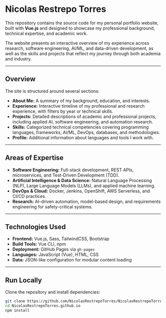 # Nicolas Restrepo Torres

This repository contains the source code for my personal portfolio website, built with **Vue.js** and designed to showcase my professional background, technical expertise, and academic work.

The website presents an interactive overview of my experience across research, software engineering, AI/ML, and data-driven development, as well as the skills and projects that reflect my journey through both academia and industry.

---

## Overview

The site is structured around several sections:
- **About Me:** A summary of my background, education, and interests.
- **Experience:** Interactive timeline of my professional and research experience, with filters by year or technical skills.
- **Projects:** Detailed descriptions of academic and professional projects, including applied AI, software engineering, and automation research.
- **Skills:** Categorized technical competencies covering programming languages, frameworks, AI/ML, DevOps, databases, and methodologies.
- **Profile:** Additional information about languages and tools I work with.

---

## Areas of Expertise

- **Software Engineering:** Full-stack development, REST APIs, microservices, and Test-Driven Development (TDD).
- **Artificial Intelligence & Data Science:** Natural Language Processing (NLP), Large Language Models (LLMs), and applied machine learning.
- **DevOps & Cloud:** Docker, Jenkins, OpenShift, AWS Serverless, and CI/CD practices.
- **Research:** AI-driven automation, model-based design, and requirements engineering for safety-critical systems.

---

## Technologies Used

- **Frontend:** Vue.js, Sass, TailwindCSS, Bootstrap
- **Build Tools:** Vue CLI, npm
- **Deployment:** GitHub Pages via `gh-pages`
- **Languages:** JavaScript (Vue), HTML, CSS
- **Data:** JSON-like configuration for modular content loading

---

## Run Locally

Clone the repository and install dependencies:

```bash
git clone https://github.com/NicolasRestrepoTorres/NicolasRestrepoTorres.github.io.git
cd NicolasRestrepoTorres.github.io
npm install

